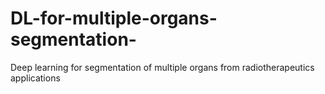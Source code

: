 # DL-for-multiple-organs-segmentation-
Deep learning for segmentation of multiple organs from radiotherapeutics applications
